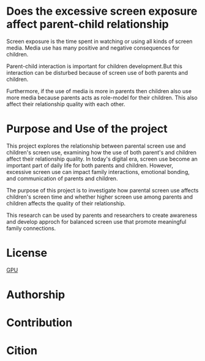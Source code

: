 # Does the excessive screen exposure affect parent-child relationship
Screen exposure is the time spent in watching or using all kinds of screen media. Media use has many positive and negative consequences for children.

Parent-child interaction is important for children development.But this interaction can be disturbed because of screen use of both parents and children.

Furthermore, if the use of media is more in parents then children also use more media because parents acts as role-model for their children. This also affect their relationship quality with each other.

# Purpose and Use of the project

This project explores the relationship between parental screen use and children's screen use, examining how the use of both parent's and children affect their relationship quality. In today's digital era, screen use become an important part of daily life for both parents and children. However, excessive screen use can impact family interactions, emotional bonding, and communication of parents and children.

The purpose of this project is to investigate how parental screen use affects children's screen time and whether higher screen use among parents and children affects the quality of their relationship.

This research can be used by parents and researchers to create awareness and develop approch for balanced screen use that promote meaningful family connections.

# License
[GPU](https://choosealicense.com/licenses/agpl-3.0/#)

# Authorship
# Contribution
# Cition 
